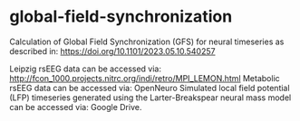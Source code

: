 # global-field-synchronization
Calculation of Global Field Synchronization (GFS) for neural timeseries as described in: https://doi.org/10.1101/2023.05.10.540257

Leipzig rsEEG data can be accessed via: http://fcon_1000.projects.nitrc.org/indi/retro/MPI_LEMON.html
Metabolic rsEEG data can be accessed via: OpenNeuro
Simulated local field potential (LFP) timeseries generated using the Larter-Breakspear neural mass model can be accessed via: Google Drive.
